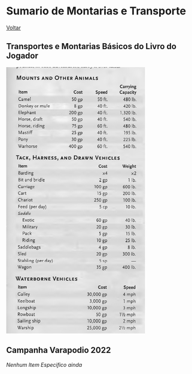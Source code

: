 # Sumario de Montarias e Transporte
[Voltar](../README.md)

## Transportes e Montarias Básicos do Livro do Jogador
![Montarias e Transportes](./images/MountsTransport.jpeg)

## Campanha Varapodio 2022

*Nenhum Item Especifico ainda*
